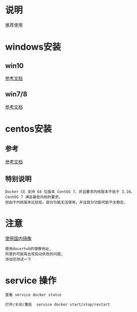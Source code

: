 
# 说明

推荐使用

# windows安装

## win10 

 [参考文档](http://docker_practice.gitee.io/install/windows.html)

## win7/8

 [参考文档](http://blog.csdn.net/tina_ttl/article/details/51372604)



# centos安装

## 参考

 [参考文档](http://docker_practice.gitee.io/install/centos.html)


## 特别说明

    Docker CE 支持 64 位版本 CentOS 7，并且要求内核版本不低于 3.10。
    CentOS 7 满足最低内核的要求，
    但由于内核版本比较低，部分功能无法使用，并且部分功能可能不太稳定。


# 注意


[使用国内镜像](http://docker_practice.gitee.io/install/mirror.html)


    使用docerhub的镜像地址,
    阿里的可能有出现启动失败的问题,
    添加完测试一下

# service 操作

    查看 service docker status

    打开/关闭/重启  service docker start/stop/restart
